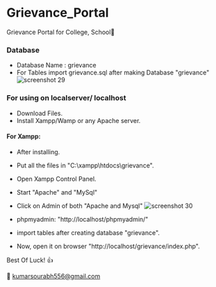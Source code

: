 # Grievance_Portal
Grievance Portal for College, School:school:

### Database

* Database Name : grievance
* For Tables import grievance.sql after making Database "grievance"
![screenshot 29](https://user-images.githubusercontent.com/28394309/50753084-8c40ab00-1276-11e9-9900-d37f0358a14f.png)


### For using on localserver/ localhost
* Download Files.
* Install Xampp/Wamp or any Apache server.
#### For Xampp:
* After installing. 
* Put all the files in "C:\xampp\htdocs\grievance". 
* Open Xampp Control Panel.
* Start "Apache" and "MySql"
* Click on Admin of both "Apache and Mysql"
![screenshot 30](https://user-images.githubusercontent.com/28394309/50753317-839ca480-1277-11e9-822f-007d398c0031.png)

* phpmyadmin: "http://localhost/phpmyadmin/"
- import tables after creating database "grievance".

* Now, open it on browser "http://localhost/grievance/index.php". 

Best Of Luck! :+1: 

:e-mail: kumarsourabh556@gmail.com

